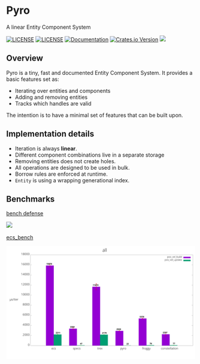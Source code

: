 # Pyro

A linear Entity Component System

[![LICENSE](https://img.shields.io/badge/license-MIT-blue.svg)](LICENSE-MIT)
[![LICENSE](https://img.shields.io/badge/license-apache-blue.svg)](LICENSE-APACHE)
[![Documentation](https://docs.rs/pyro/badge.svg)](https://docs.rs/pyro)
[![Crates.io Version](https://img.shields.io/crates/v/pyro.svg)](https://crates.io/crates/pyro)
[![](https://tokei.rs/b1/github/maikklein/pyro)](https://github.com/MaikKlein/pyro)

## Overview

Pyro is a tiny, fast and documented Entity Component System. It provides a basic features set as:

* Iterating over entities and components
* Adding and removing entities
* Tracks which handles are valid

The intention is to have a minimal set of features that can be built upon. 

## Implementation details

* Iteration is always **linear**.
* Different component combinations live in a separate storage
* Removing entities does not create holes.
* All operations are designed to be used in bulk.
* Borrow rules are enforced at runtime.
* `Entity` is using a wrapping generational index.

## Benchmarks

[bench defense](https://github.com/MaikKlein/bench_defense)

![](https://i.imgur.com/AyBFYAp.png)

[ecs_bench](https://github.com/MaikKlein/ecs_bench)

![](https://raw.githubusercontent.com/MaikKlein/ecs_bench/master/graph/all.png)


